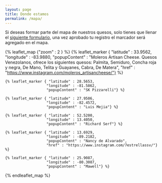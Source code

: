 ```yaml
---
layout: page
title: Donde estamos
permalink: /mapa/
---
```


Si deseas formar parte del mapa de nuestros quesos, solo tienes que llenar el [siguiente formulario](https://forms.gle/j3jdZuhkQxVSSdAH8), una vez aprobado tu registro el marcador será agregado en el mapa.

{% leaflet_map {"zoom" : 2 } %}
    {% leaflet_marker { "latitude" : 33.9562,
                       "longitude" : -83.9880,
                       "popupContent" : "Moleros Artisan Cheese. Quesos Venezolanos, ofrece los siguientes quesos: Palmita, Semiduro, Concha roja y negra, De Mano, Telita y Guayanes, Cabra, De Matera",
                       "href" : "https://www.instagram.com/moleros_artisancheese/"} %}

    {% leaflet_marker { "latitude" : 28.5653,
                       "longitude" : -81.5862,
                       "popupContent" : "SK Pizzarelli"} %}

    {% leaflet_marker { "latitude" : 27.9506,
                       "longitude" : -82.4572,
                       "popupContent" : "Luis Mejia"} %}

    {% leaflet_marker { "latitude" : 52.5200,
                       "longitude" : 13.4050,
                       "popupContent" : "Richard Serf"} %}
    
    {% leaflet_marker { "latitude" : 13.6929,
                       "longitude" : -89.2182,
                       "popupContent" : "Nancy de Alvarado",
                       "href" : "https://www.instagram.com/7estrellassv/"} %}
    
    {% leaflet_marker { "latitude" : 25.9087,
                       "longitude" : -80.3087,
                       "popupContent" : "Mawell"} %}
{% endleaflet_map %}